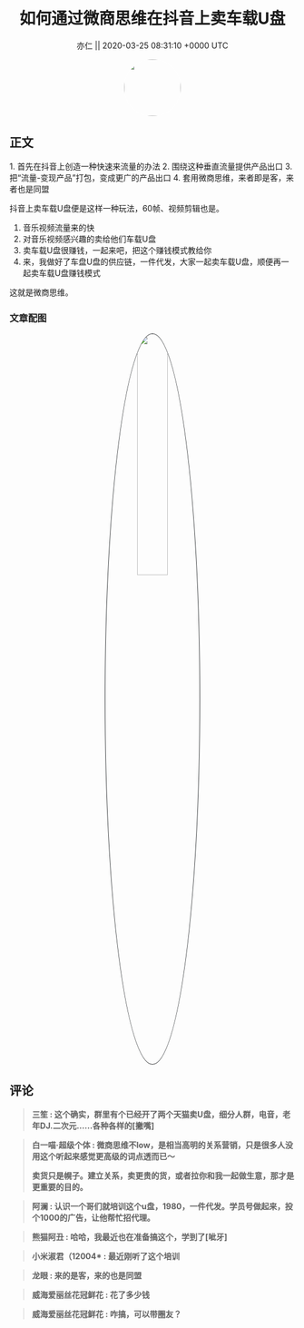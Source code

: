 <h1 align="center">如何通过微商思维在抖音上卖车载U盘</h1>




<p align="center">
    <a>亦仁 || 2020-03-25 08:31:10 &#43;0000 UTC</a>
</p>

<div align="center">
    <img src="https://images.zsxq.com/Fn3NQqCN8nuGF86yZPXSbEsl0mb3?e=1590940799&amp;token=kIxbL07-8jAj8w1n4s9zv64FuZZNEATmlU_Vm6zD:pfbNc8W3hS0oYG_hyXXh_rHMHuc=" width="100" height="100" style="border:1px solid;border-radius:50%; color:#ffffff"/>
</div>




## 正文

<div>
1. 首先在抖音上创造一种快速来流量的办法
2. 围绕这种垂直流量提供产品出口
3. 把“流量-变现产品”打包，变成更广的产品出口
4. 套用微商思维，来者即是客，来者也是同盟

抖音上卖车载U盘便是这样一种玩法，60帧、视频剪辑也是。

1. 音乐视频流量来的快
2. 对音乐视频感兴趣的卖给他们车载U盘
3. 卖车载U盘很赚钱，一起来吧，把这个赚钱模式教给你
4. 来，我做好了车盘U盘的供应链，一件代发，大家一起卖车载U盘，顺便再一起卖车载U盘赚钱模式

这就是微商思维。
</div>

### 文章配图

<div class="image" align="center">

<img src="https://images.zsxq.com/FvdSWr_iZ6XkwFQn25ZNXbkEtQjC?imageMogr2/auto-orient/thumbnail/800x/format/jpg/blur/1x0/quality/75&amp;e=1590940799&amp;token=kIxbL07-8jAj8w1n4s9zv64FuZZNEATmlU_Vm6zD:XTnygNVJodBr8aplq9P5ueO3aU0=" width="33%" height="33%" style="border:1px solid;border-radius:50%; color:#3c3f41"/>

</div>


## 评论

<div align="left">
<div>

<blockquote >
<span> <strong>三笙 : 这个确实，群里有个已经开了两个天猫卖U盘，细分人群，电音，老年DJ.二次元……各种各样的[撇嘴] </strong></span>
</blockquote>

<blockquote >
<span> <strong>白一喵·超级个体 : 微商思维不low，是相当高明的关系营销，只是很多人没用这个听起来感觉更高级的词点透而已～

卖货只是幌子。建立关系，卖更贵的货，或者拉你和我一起做生意，那才是更重要的目的。 </strong></span>
</blockquote>

<blockquote >
<span> <strong>阿澜 : 认识一个哥们就培训这个u盘，1980，一件代发。学员号做起来，投个1000的广告，让他帮忙招代理。 </strong></span>
</blockquote>

<blockquote >
<span> <strong>熊猫阿丑 : 哈哈，我最近也在准备搞这个，学到了[呲牙] </strong></span>
</blockquote>

<blockquote >
<span> <strong>小米淑君（12004* : 最近刚听了这个培训 </strong></span>
</blockquote>

<blockquote >
<span> <strong>龙眼 : 来的是客，来的也是同盟 </strong></span>
</blockquote>

<blockquote >
<span> <strong>威海爱丽丝花冠鲜花 : 花了多少钱 </strong></span>
</blockquote>

<blockquote >
<span> <strong>威海爱丽丝花冠鲜花 : 咋搞，可以带圈友？ </strong></span>
</blockquote>

</div>
</div>